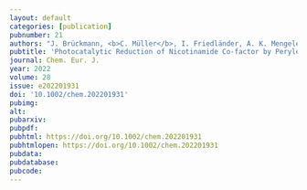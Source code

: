 ```yaml
---
layout: default
categories: [publication]
pubnumber: 21
authors: "J. Brückmann, <b>C. Müller</b>, I. Friedländer, A. K. Mengele, K. Peneva, B. Dietzek-Ivanšić, S. Rau"
pubtitle: 'Photocatalytic Reduction of Nicotinamide Co-factor by Perylene Sensitized Rh<sup>III</sup> Complexes'
journal: Chem. Eur. J.
year: 2022
volume: 28
issue: e202201931
doi: '10.1002/chem.202201931'
pubimg:
alt:
pubarxiv:
pubpdf:
pubhtml: https://doi.org/10.1002/chem.202201931
pubhtmlopen: https://doi.org/10.1002/chem.202201931
pubdata:
pubdatabase:
pubcode:
---
```

